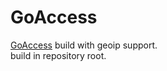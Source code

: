 # GoAccess
[GoAccess](https://github.com/allinurl/goaccess) build with geoip support.  
build in repository root.
